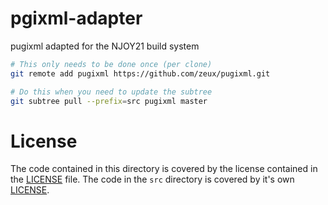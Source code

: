 # pgixml-adapter
pugixml adapted for the NJOY21 build system

```bash
# This only needs to be done once (per clone)
git remote add pugixml https://github.com/zeux/pugixml.git

# Do this when you need to update the subtree
git subtree pull --prefix=src pugixml master
```

# License
The code contained in this directory is covered by the license contained in the [LICENSE](LICENSE) file. The code in the `src` directory is covered by it's own [LICENSE](src/LICENSE.rst).

